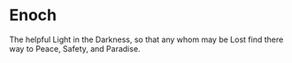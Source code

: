 # Enoch
The helpful Light in the Darkness, so that any whom may be Lost find there way to Peace, Safety, and Paradise.
